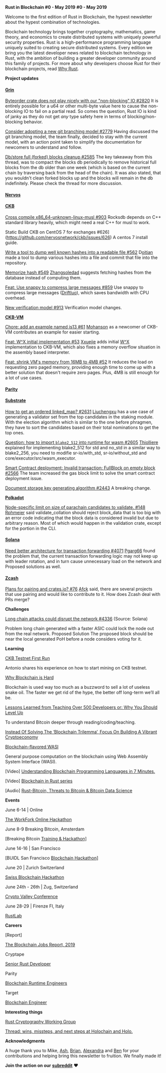 **Rust in Blockchain #0 - May 2019**
**#0 - May 2019**

Welcome to the first edition of Rust in Blockchain, the hypest newsletter about the hypest combination of technologies.

Blockchain technology brings together cryptography, mathematics, game theory, and economics to create distributed systems with uniquely powerful security properties. Rust is a high-performance programming language uniquely suited to creating secure distributed systems. Every edition we bring you the latest developer news related to blockchain technology in Rust, with the ambition of building a greater developer community around this family of projects. For more about why developers choose Rust for their blockchain projects, read [Why Rust](https://medium.com/layerscrypto/why-rust-c877fba0ca94). 

**Project updates**

#### [**Grin**](https://github.com/mimblewimble/grin)

[Byteorder crate does not play nicely with our "non-blocking" IO #2820](https://github.com/mimblewimble/grin/issues/2820) It is entirely possible for a u64 or other multi-byte value here to cause the non-blocking IO to fail on a partial read. So comes the question, Rust IO is kind of janky as they do not get *any* type safety here in terms of blocking/non-blocking behavior.

[Consider adopting a new git branching model #2779](https://github.com/mimblewimble/grin/issues/2779) Having discussed the git branching model, the team finally, decided to stay with the current model, with an action point taken to simplify the documentation for newcomers to understand and follow.

[Db/store full (forked) blocks cleanup #2585](https://github.com/mimblewimble/grin/issues/2585) The key takeaway from this thread, was to compact the blocks db periodically to remove historical full blocks from the db older than one week (which is based on the current chain by traversing back from the head of the chain). It was also stated, that you wouldn't clean forked blocks up and the blocks will remain in the db indefinitely. Please check the thread for more discussion.

#### [**Nervos** ](https://github.com/nervosnetwork/ckb)

#### [**CKB**](https://github.com/nervosnetwork/ckb)

[Cross compile x86_64-unknown-linux-musl #903](https://github.com/nervosnetwork/ckb/issues/903) Rocksdb depends on C++ standard library heavily, which might need a real C++ for musl to work.

Static Build CKB on CentOS 7 for exchanges #626](https://github.com/nervosnetwork/ckb/issues/626) A centos 7 install guide.

[Write a tool to dump well known hashes into a readable file #562](https://github.com/nervosnetwork/ckb/issues/562) D[oitian](https://github.com/doitian) made a tool to dump various hashes into a file and commit that file into the repository.

[Memorize hash #549](https://github.com/nervosnetwork/ckb/issues/549) [Zhangsoledad](https://github.com/zhangsoledad) suggests fetching hashes from the database instead of computing them.

[Feat: Use snappy to compress large messages #859](https://github.com/nervosnetwork/ckb/pull/859) Use snappy to compress large messages ([Driftluo](https://github.com/driftluo)), which saves bandwidth with CPU overhead.

[New verification model #913](https://github.com/nervosnetwork/ckb/pull/913) Verification model changes.

[**CKB-VM**](https://github.com/nervosnetwork/ckb-vm)

[Chore: add an example named is13 #61](https://github.com/nervosnetwork/ckb-vm/pull/61) [Mohanson](https://github.com/mohanson) as a newcomer of CKB-VM contributes an example for easier starting.

[Feat: W^X initial implementation #53](https://github.com/nervosnetwork/ckb-vm/pull/53) [Xxuejie](https://github.com/xxuejie) adds initial [W^X](https://en.wikipedia.org/wiki/W^X) implementation to CKB-VM, which also fixes a memory overflow situation in the assembly based interpreter.

[Feat: shrink VM's memory from 16MB to 4MB #52](https://github.com/nervosnetwork/ckb-vm/pull/52) It reduces the load on requesting zero paged memory, providing enough time to come up with a better solution that doesn't require zero pages. Plus, 4MB is still enough for a lot of use cases.

#### [**Parity** ](https://github.com/paritytech)

#### [**Substrate**](https://github.com/paritytech/substrate)

[How to get an ordered linked_map? #2631](https://github.com/paritytech/substrate/issues/2631) [Liuchengxu](https://github.com/liuchengxu) has a use case of generating a validator set from the top candidates in the staking module. With the election algorithm which is similar to the one before phragmen, they have to sort the candidates based on their total nominations to get the top ones.

[Question: how to import `blake2_512` into runtime for wasm #2605](https://github.com/paritytech/substrate/issues/2605) [Thiolliere](https://github.com/thiolliere) explained for implementing blake2_512 for std and no_std in a similar way to blake2_256, you need to modifie sr-io/with_std, sr-io/without_std and core/executor/src/wasm_executor.

[Smart Contract deployment: Invalid transaction: FullBlock on empty block #2566](https://github.com/paritytech/substrate/issues/2566) The team increased the gas block limit to solve the smart contract deployment issue.

[Document storage key generating algorithm #2443](https://github.com/paritytech/substrate/issues/2443) A breaking change.

[**Polkadot**](https://github.com/paritytech/polkadot)

[Node-specific limit on size of parachain candidates to validate. #148](https://github.com/paritytech/polkadot/issues/148) [Rphmeier](https://github.com/rphmeier) said validate_collation should reject block_data that is too big with an error code indicating that the block data is considered invalid but due to arbitrary reason. Most of which would happen in the validation crate, except for the portion in the CLI.

#### [**Solana**](https://github.com/solana-labs/solana)

[Need better architecture for transaction forwarding #4071](https://github.com/solana-labs/solana/issues/4071) [Pgarg66](https://github.com/pgarg66) found the problem that, the current transaction forwarding logic may not keep up with leader rotation, and in turn cause unnecessary load on the network and Proposed solutions as well.

#### [**Zcash**](https://github.com/zcash/librustzcash)

[Plans for pairing and crates.io? #76](https://github.com/zcash/librustzcash/issues/76) [Afck](https://github.com/afck) said, there are several projects that use pairing and would like to contribute to it. How does Zcash deal with PRs merge?

**Challenges**

[Long chain attacks could disrupt the network #4336](https://github.com/solana-labs/solana/issues/4336) (Source: Solana)

Problem long chain generated with a faster ASIC could lock the node out from the real network. Proposed Solution The proposed block should be near the local generated PoH before a node considers voting for it.

**Learning** 

[CKB Testnet First Run](https://gist.github.com/apiraino/76d878104d3b6f649e6a3db8f6510914) 

Antonio shares his experience on how to start mining on CKB testnet.

[Why Blockchain is Hard](https://medium.com/@jimmysong/why-blockchain-is-hard-60416ea4c5c) 

Blockchain is used way too much as a buzzword to sell a lot of useless snake oil. The faster we get rid of the hype, the better off long-term we’ll all be.

[Lessons Learned from Teaching Over 500 Developers or: Why You Should Level Up](https://medium.com/@jimmysong/lessons-learned-from-teaching-over-500-developers-or-why-you-should-level-up-ad0e48bce067) 

To understand Bitcoin deeper through reading/coding/teaching.

[Instead Of Solving The ‘Blockchain Trilemma’, Focus On Building A Vibrant Cryptoeconomy](https://medium.com/@kevinmobrien1/instead-of-solving-the-blockchain-trilemma-focus-on-building-a-vibrant-cryptoeconomy-7064acb41a26)

[Blockchain-flavored WASI](https://medium.com/oasislabs/blockchain-flavored-wasi-50e3612b8eba) 

General purpose computation on the blockchain using Web Assembly System Interface (WASI).

[Video] [Understanding Blockchain Programming Languages in 7 Minutes.](https://www.youtube.com/watch?v=HAOeR9Xh--A)

[Video] [Blockchain in Rust series](https://www.youtube.com/watch?v=vJdT05zl6jk&list=PL1rXPCvogp_SsWBI_JpXFypBDhbgXVrSE)

[Audio] [Rust-Bitcoin, Threats to Bitcoin & Bitcoin Data Science](https://anchor.fm/stephan-livera/episodes/SLP73-Tamas-Blummer---Rust-Bitcoin--Threats-to-Bitcoin--Bitcoin-Data-Science-e44dhk)

**Events**

June 6-14 | Online

[The WorkFork Online Hackathon](https://workfork.io/hackathon_dutchblockchainweek) 

June 8-9 Breaking Bitcoin, Amsterdam

[Breaking Bitcoin [Training & Hackathon\]](https://breaking-bitcoin.com/)

June 14-16 | San Francisco

[BUIDL San Francisco [Blockchain Hackathon\]](https://www.eventbrite.com/e/buidl-san-francisco-blockchain-hackathon-tickets-56603971001)

June 20 | Zurich Switzerland

[Swiss Blockchain Hackathon](https://hackathon.trustsquare.ch)

June 24th - 26th | Zug, Switzerland

[Crypto Valley Conference](https://www.cryptovalleyconference.com/)

June 28-29 | Firenze FI, Italy

[RustLab](https://www.rustlab.it) 

**Careers**

[Report]	

[The Blockchain Jobs Report, 2019](https://media.consensys.net/the-blockchain-jobs-report-2019-b2b911426c34)

Cryptape 	

[Senior Rust Developer](https://twitter.com/workfork_hq/status/1133424215087042560?s=12)

Parity 		

[Blockchain Runtime Engineers](https://www.parity.io/jobs/#berlin-blockchain-runtime-engineer)

Target		

[Blockchain Engineer](https://twitter.com/adeebahmed26/status/1133843502465462274)

**Interesting things**

[Rust Cryptography Working Group](https://twitter.com/bascule/status/1131266407499309056?s=21)

[Thread: wins, missteps, and next steps at Holochain and Holo.](https://twitter.com/crypto_raiturk/status/1130947989692985344)

**Acknowledgments**

A huge thank you to Mike, [Ash](https://twitter.com/ashchan), [Brian](https://brson.github.io/), [Alexandra](https://twitter.com/a13xndra) and [Ben](https://twitter.com/gnunicornBen) for your contributions and helping bring this newsletter to fruition. We finally made it!

**Join the action on our** [**subreddit**](https://www.reddit.com/r/RustInBlockchain/) **❤️**
